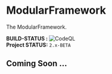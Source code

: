 # ModularFramework
The ModularFramework.

**BUILD-STATUS :** ![CodeQL](https://github.com/SunProject-org/ModularFramework/workflows/CodeQL/badge.svg)  
**Project STATUS:** ``2.x-BETA``  

## Coming Soon ...
